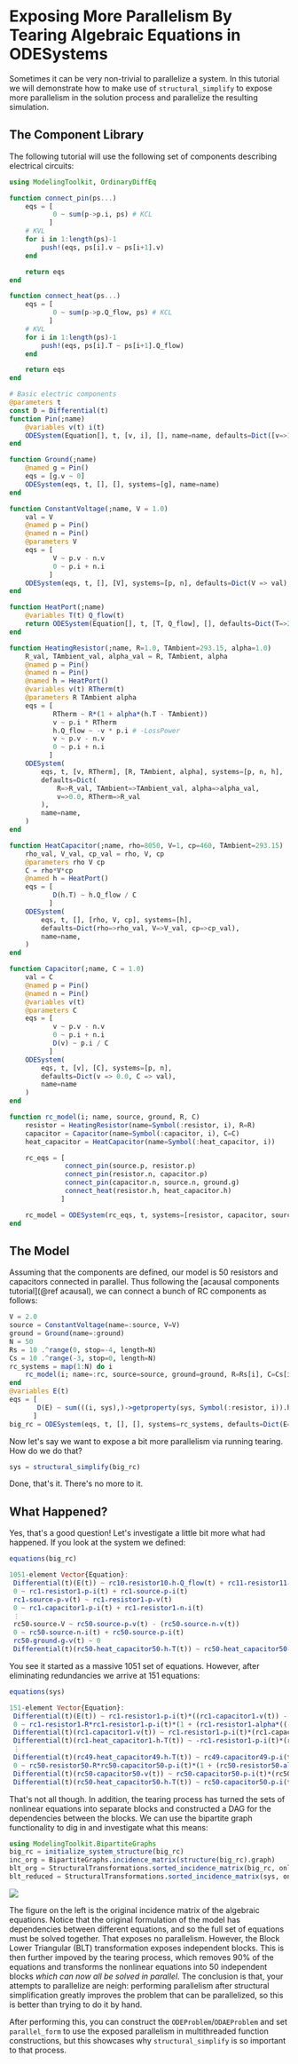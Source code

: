 # Exposing More Parallelism By Tearing Algebraic Equations in ODESystems

Sometimes it can be very non-trivial to parallelize a system. In this tutorial
we will demonstrate how to make use of `structural_simplify` to expose more
parallelism in the solution process and parallelize the resulting simulation.

## The Component Library

The following tutorial will use the following set of components describing
electrical circuits:

```julia
using ModelingToolkit, OrdinaryDiffEq

function connect_pin(ps...)
    eqs = [
           0 ~ sum(p->p.i, ps) # KCL
          ]
    # KVL
    for i in 1:length(ps)-1
        push!(eqs, ps[i].v ~ ps[i+1].v)
    end

    return eqs
end

function connect_heat(ps...)
    eqs = [
           0 ~ sum(p->p.Q_flow, ps) # KCL
          ]
    # KVL
    for i in 1:length(ps)-1
        push!(eqs, ps[i].T ~ ps[i+1].Q_flow)
    end

    return eqs
end

# Basic electric components
@parameters t
const D = Differential(t)
function Pin(;name)
    @variables v(t) i(t)
    ODESystem(Equation[], t, [v, i], [], name=name, defaults=Dict([v=>1.0, i=>1.0]))
end

function Ground(;name)
    @named g = Pin()
    eqs = [g.v ~ 0]
    ODESystem(eqs, t, [], [], systems=[g], name=name)
end

function ConstantVoltage(;name, V = 1.0)
    val = V
    @named p = Pin()
    @named n = Pin()
    @parameters V
    eqs = [
           V ~ p.v - n.v
           0 ~ p.i + n.i
          ]
    ODESystem(eqs, t, [], [V], systems=[p, n], defaults=Dict(V => val), name=name)
end

function HeatPort(;name)
    @variables T(t) Q_flow(t)
    return ODESystem(Equation[], t, [T, Q_flow], [], defaults=Dict(T=>293.15, Q_flow=>0.0), name=name)
end

function HeatingResistor(;name, R=1.0, TAmbient=293.15, alpha=1.0)
    R_val, TAmbient_val, alpha_val = R, TAmbient, alpha
    @named p = Pin()
    @named n = Pin()
    @named h = HeatPort()
    @variables v(t) RTherm(t)
    @parameters R TAmbient alpha
    eqs = [
           RTherm ~ R*(1 + alpha*(h.T - TAmbient))
           v ~ p.i * RTherm
           h.Q_flow ~ -v * p.i # -LossPower
           v ~ p.v - n.v
           0 ~ p.i + n.i
          ]
    ODESystem(
        eqs, t, [v, RTherm], [R, TAmbient, alpha], systems=[p, n, h],
        defaults=Dict(
            R=>R_val, TAmbient=>TAmbient_val, alpha=>alpha_val,
            v=>0.0, RTherm=>R_val
        ),
        name=name,
    )
end

function HeatCapacitor(;name, rho=8050, V=1, cp=460, TAmbient=293.15)
    rho_val, V_val, cp_val = rho, V, cp
    @parameters rho V cp
    C = rho*V*cp
    @named h = HeatPort()
    eqs = [
           D(h.T) ~ h.Q_flow / C
          ]
    ODESystem(
        eqs, t, [], [rho, V, cp], systems=[h],
        defaults=Dict(rho=>rho_val, V=>V_val, cp=>cp_val),
        name=name,
    )
end

function Capacitor(;name, C = 1.0)
    val = C
    @named p = Pin()
    @named n = Pin()
    @variables v(t)
    @parameters C
    eqs = [
           v ~ p.v - n.v
           0 ~ p.i + n.i
           D(v) ~ p.i / C
          ]
    ODESystem(
        eqs, t, [v], [C], systems=[p, n],
        defaults=Dict(v => 0.0, C => val),
        name=name
    )
end

function rc_model(i; name, source, ground, R, C)
    resistor = HeatingResistor(name=Symbol(:resistor, i), R=R)
    capacitor = Capacitor(name=Symbol(:capacitor, i), C=C)
    heat_capacitor = HeatCapacitor(name=Symbol(:heat_capacitor, i))

    rc_eqs = [
              connect_pin(source.p, resistor.p)
              connect_pin(resistor.n, capacitor.p)
              connect_pin(capacitor.n, source.n, ground.g)
              connect_heat(resistor.h, heat_capacitor.h)
             ]

    rc_model = ODESystem(rc_eqs, t, systems=[resistor, capacitor, source, ground, heat_capacitor], name=Symbol(name, i))
end
```

## The Model

Assuming that the components are defined, our model is 50 resistors and
capacitors connected in parallel. Thus following the [acausal components tutorial](@ref acausal),
we can connect a bunch of RC components as follows:

```julia
V = 2.0
source = ConstantVoltage(name=:source, V=V)
ground = Ground(name=:ground)
N = 50
Rs = 10 .^range(0, stop=-4, length=N)
Cs = 10 .^range(-3, stop=0, length=N)
rc_systems = map(1:N) do i
    rc_model(i; name=:rc, source=source, ground=ground, R=Rs[i], C=Cs[i])
end
@variables E(t)
eqs = [
       D(E) ~ sum(((i, sys),)->getproperty(sys, Symbol(:resistor, i)).h.Q_flow, enumerate(rc_systems))
      ]
big_rc = ODESystem(eqs, t, [], [], systems=rc_systems, defaults=Dict(E=>0.0))
```

Now let's say we want to expose a bit more parallelism via running tearing.
How do we do that?

```julia
sys = structural_simplify(big_rc)
```

Done, that's it. There's no more to it.

## What Happened?

Yes, that's a good question! Let's investigate a little bit more what had happened.
If you look at the system we defined:

```julia
equations(big_rc)

1051-element Vector{Equation}:
 Differential(t)(E(t)) ~ rc10₊resistor10₊h₊Q_flow(t) + rc11₊resistor11₊h₊Q_flow(t) + rc12₊resistor12₊h₊Q_flow(t) + rc13₊resistor13₊h₊Q_flow(t) + rc14₊resistor14₊h₊Q_flow(t) + rc15₊resistor15₊h₊Q_flow(t) + rc16₊resistor16₊h₊Q_flow(t) + rc17₊resistor17₊h₊Q_flow(t) + rc18₊resistor18₊h₊Q_flow(t) + rc19₊resistor19₊h₊Q_flow(t) + rc1₊resistor1₊h₊Q_flow(t) + rc20₊resistor20₊h₊Q_flow(t) + rc21₊resistor21₊h₊Q_flow(t) + rc22₊resistor22₊h₊Q_flow(t) + rc23₊resistor23₊h₊Q_flow(t) + rc24₊resistor24₊h₊Q_flow(t) + rc25₊resistor25₊h₊Q_flow(t) + rc26₊resistor26₊h₊Q_flow(t) + rc27₊resistor27₊h₊Q_flow(t) + rc28₊resistor28₊h₊Q_flow(t) + rc29₊resistor29₊h₊Q_flow(t) + rc2₊resistor2₊h₊Q_flow(t) + rc30₊resistor30₊h₊Q_flow(t) + rc31₊resistor31₊h₊Q_flow(t) + rc32₊resistor32₊h₊Q_flow(t) + rc33₊resistor33₊h₊Q_flow(t) + rc34₊resistor34₊h₊Q_flow(t) + rc35₊resistor35₊h₊Q_flow(t) + rc36₊resistor36₊h₊Q_flow(t) + rc37₊resistor37₊h₊Q_flow(t) + rc38₊resistor38₊h₊Q_flow(t) + rc39₊resistor39₊h₊Q_flow(t) + rc3₊resistor3₊h₊Q_flow(t) + rc40₊resistor40₊h₊Q_flow(t) + rc41₊resistor41₊h₊Q_flow(t) + rc42₊resistor42₊h₊Q_flow(t) + rc43₊resistor43₊h₊Q_flow(t) + rc44₊resistor44₊h₊Q_flow(t) + rc45₊resistor45₊h₊Q_flow(t) + rc46₊resistor46₊h₊Q_flow(t) + rc47₊resistor47₊h₊Q_flow(t) + rc48₊resistor48₊h₊Q_flow(t) + rc49₊resistor49₊h₊Q_flow(t) + rc4₊resistor4₊h₊Q_flow(t) + rc50₊resistor50₊h₊Q_flow(t) + rc5₊resistor5₊h₊Q_flow(t) + rc6₊resistor6₊h₊Q_flow(t) + rc7₊resistor7₊h₊Q_flow(t) + rc8₊resistor8₊h₊Q_flow(t) + rc9₊resistor9₊h₊Q_flow(t)
 0 ~ rc1₊resistor1₊p₊i(t) + rc1₊source₊p₊i(t)
 rc1₊source₊p₊v(t) ~ rc1₊resistor1₊p₊v(t)
 0 ~ rc1₊capacitor1₊p₊i(t) + rc1₊resistor1₊n₊i(t)
 ⋮
 rc50₊source₊V ~ rc50₊source₊p₊v(t) - (rc50₊source₊n₊v(t))
 0 ~ rc50₊source₊n₊i(t) + rc50₊source₊p₊i(t)
 rc50₊ground₊g₊v(t) ~ 0
 Differential(t)(rc50₊heat_capacitor50₊h₊T(t)) ~ rc50₊heat_capacitor50₊h₊Q_flow(t)*(rc50₊heat_capacitor50₊V^-1)*(rc50₊heat_capacitor50₊cp^-1)*(rc50₊heat_capacitor50₊rho^-1)
```

You see it started as a massive 1051 set of equations. However, after eliminating
redundancies we arrive at 151 equations:

```julia
equations(sys)

151-element Vector{Equation}:
 Differential(t)(E(t)) ~ rc1₊resistor1₊p₊i(t)*((rc1₊capacitor1₊v(t)) - rc1₊source₊V) + rc4₊resistor4₊p₊i(t)*((rc4₊capacitor4₊v(t)) - rc4₊source₊V) - ((rc10₊capacitor10₊p₊i(t))*(rc10₊source₊V - (rc10₊capacitor10₊v(t)))) - ((rc11₊capacitor11₊p₊i(t))*(rc11₊source₊V - (rc11₊capacitor11₊v(t)))) - ((rc12₊capacitor12₊p₊i(t))*(rc12₊source₊V - (rc12₊capacitor12₊v(t)))) - ((rc13₊capacitor13₊p₊i(t))*(rc13₊source₊V - (rc13₊capacitor13₊v(t)))) - ((rc14₊capacitor14₊p₊i(t))*(rc14₊source₊V - (rc14₊capacitor14₊v(t)))) - ((rc15₊capacitor15₊p₊i(t))*(rc15₊source₊V - (rc15₊capacitor15₊v(t)))) - ((rc16₊capacitor16₊p₊i(t))*(rc16₊source₊V - (rc16₊capacitor16₊v(t)))) - ((rc17₊capacitor17₊p₊i(t))*(rc17₊source₊V - (rc17₊capacitor17₊v(t)))) - ((rc18₊capacitor18₊p₊i(t))*(rc18₊source₊V - (rc18₊capacitor18₊v(t)))) - ((rc19₊capacitor19₊p₊i(t))*(rc19₊source₊V - (rc19₊capacitor19₊v(t)))) - ((rc20₊capacitor20₊p₊i(t))*(rc20₊source₊V - (rc20₊capacitor20₊v(t)))) - ((rc21₊capacitor21₊p₊i(t))*(rc21₊source₊V - (rc21₊capacitor21₊v(t)))) - ((rc22₊capacitor22₊p₊i(t))*(rc22₊source₊V - (rc22₊capacitor22₊v(t)))) - ((rc23₊capacitor23₊p₊i(t))*(rc23₊source₊V - (rc23₊capacitor23₊v(t)))) - ((rc24₊capacitor24₊p₊i(t))*(rc24₊source₊V - (rc24₊capacitor24₊v(t)))) - ((rc25₊capacitor25₊p₊i(t))*(rc25₊source₊V - (rc25₊capacitor25₊v(t)))) - ((rc26₊capacitor26₊p₊i(t))*(rc26₊source₊V - (rc26₊capacitor26₊v(t)))) - ((rc27₊capacitor27₊p₊i(t))*(rc27₊source₊V - (rc27₊capacitor27₊v(t)))) - ((rc28₊capacitor28₊p₊i(t))*(rc28₊source₊V - (rc28₊capacitor28₊v(t)))) - ((rc29₊capacitor29₊p₊i(t))*(rc29₊source₊V - (rc29₊capacitor29₊v(t)))) - ((rc2₊capacitor2₊p₊i(t))*(rc2₊source₊V - (rc2₊capacitor2₊v(t)))) - ((rc30₊capacitor30₊p₊i(t))*(rc30₊source₊V - (rc30₊capacitor30₊v(t)))) - ((rc31₊capacitor31₊p₊i(t))*(rc31₊source₊V - (rc31₊capacitor31₊v(t)))) - ((rc32₊capacitor32₊p₊i(t))*(rc32₊source₊V - (rc32₊capacitor32₊v(t)))) - ((rc33₊capacitor33₊p₊i(t))*(rc33₊source₊V - (rc33₊capacitor33₊v(t)))) - ((rc34₊capacitor34₊p₊i(t))*(rc34₊source₊V - (rc34₊capacitor34₊v(t)))) - ((rc35₊capacitor35₊p₊i(t))*(rc35₊source₊V - (rc35₊capacitor35₊v(t)))) - ((rc36₊capacitor36₊p₊i(t))*(rc36₊source₊V - (rc36₊capacitor36₊v(t)))) - ((rc37₊capacitor37₊p₊i(t))*(rc37₊source₊V - (rc37₊capacitor37₊v(t)))) - ((rc38₊capacitor38₊p₊i(t))*(rc38₊source₊V - (rc38₊capacitor38₊v(t)))) - ((rc39₊capacitor39₊p₊i(t))*(rc39₊source₊V - (rc39₊capacitor39₊v(t)))) - ((rc3₊capacitor3₊p₊i(t))*(rc3₊source₊V - (rc3₊capacitor3₊v(t)))) - ((rc40₊capacitor40₊p₊i(t))*(rc40₊source₊V - (rc40₊capacitor40₊v(t)))) - ((rc41₊capacitor41₊p₊i(t))*(rc41₊source₊V - (rc41₊capacitor41₊v(t)))) - ((rc42₊capacitor42₊p₊i(t))*(rc42₊source₊V - (rc42₊capacitor42₊v(t)))) - ((rc43₊capacitor43₊p₊i(t))*(rc43₊source₊V - (rc43₊capacitor43₊v(t)))) - ((rc44₊capacitor44₊p₊i(t))*(rc44₊source₊V - (rc44₊capacitor44₊v(t)))) - ((rc45₊capacitor45₊p₊i(t))*(rc45₊source₊V - (rc45₊capacitor45₊v(t)))) - ((rc46₊capacitor46₊p₊i(t))*(rc46₊source₊V - (rc46₊capacitor46₊v(t)))) - ((rc47₊capacitor47₊p₊i(t))*(rc47₊source₊V - (rc47₊capacitor47₊v(t)))) - ((rc48₊capacitor48₊p₊i(t))*(rc48₊source₊V - (rc48₊capacitor48₊v(t)))) - ((rc49₊capacitor49₊p₊i(t))*(rc49₊source₊V - (rc49₊capacitor49₊v(t)))) - ((rc50₊capacitor50₊p₊i(t))*(rc50₊source₊V - (rc50₊capacitor50₊v(t)))) - ((rc5₊capacitor5₊p₊i(t))*(rc5₊source₊V - (rc5₊capacitor5₊v(t)))) - ((rc6₊capacitor6₊p₊i(t))*(rc6₊source₊V - (rc6₊capacitor6₊v(t)))) - ((rc7₊capacitor7₊p₊i(t))*(rc7₊source₊V - (rc7₊capacitor7₊v(t)))) - ((rc8₊capacitor8₊p₊i(t))*(rc8₊source₊V - (rc8₊capacitor8₊v(t)))) - ((rc9₊capacitor9₊p₊i(t))*(rc9₊source₊V - (rc9₊capacitor9₊v(t))))
 0 ~ rc1₊resistor1₊R*rc1₊resistor1₊p₊i(t)*(1 + (rc1₊resistor1₊alpha*((-rc1₊resistor1₊TAmbient) - ((rc1₊resistor1₊p₊i(t))*((rc1₊capacitor1₊v(t)) - rc1₊source₊V))))) + rc1₊capacitor1₊v(t) - rc1₊source₊V
 Differential(t)(rc1₊capacitor1₊v(t)) ~ rc1₊resistor1₊p₊i(t)*(rc1₊capacitor1₊C^-1)
 Differential(t)(rc1₊heat_capacitor1₊h₊T(t)) ~ -rc1₊resistor1₊p₊i(t)*(rc1₊heat_capacitor1₊V^-1)*(rc1₊heat_capacitor1₊cp^-1)*(rc1₊heat_capacitor1₊rho^-1)*((rc1₊capacitor1₊v(t)) - rc1₊source₊V)
 ⋮
 Differential(t)(rc49₊heat_capacitor49₊h₊T(t)) ~ rc49₊capacitor49₊p₊i(t)*(rc49₊heat_capacitor49₊V^-1)*(rc49₊heat_capacitor49₊cp^-1)*(rc49₊heat_capacitor49₊rho^-1)*(rc49₊source₊V - (rc49₊capacitor49₊v(t)))
 0 ~ rc50₊resistor50₊R*rc50₊capacitor50₊p₊i(t)*(1 + (rc50₊resistor50₊alpha*(((rc50₊capacitor50₊p₊i(t))*(rc50₊source₊V - (rc50₊capacitor50₊v(t)))) - rc50₊resistor50₊TAmbient))) - (rc50₊source₊V - (rc50₊capacitor50₊v(t)))
 Differential(t)(rc50₊capacitor50₊v(t)) ~ rc50₊capacitor50₊p₊i(t)*(rc50₊capacitor50₊C^-1)
 Differential(t)(rc50₊heat_capacitor50₊h₊T(t)) ~ rc50₊capacitor50₊p₊i(t)*(rc50₊heat_capacitor50₊V^-1)*(rc50₊heat_capacitor50₊cp^-1)*(rc50₊heat_capacitor50₊rho^-1)*(rc50₊source₊V - (rc50₊capacitor50₊v(t)))
```

That's not all though. In addition, the tearing process has turned the sets of
nonlinear equations into separate blocks and constructed a DAG for the dependencies
between the blocks. We can use the bipartite graph functionality to dig in and
investigate what this means:

```julia
using ModelingToolkit.BipartiteGraphs
big_rc = initialize_system_structure(big_rc)
inc_org = BipartiteGraphs.incidence_matrix(structure(big_rc).graph)
blt_org = StructuralTransformations.sorted_incidence_matrix(big_rc, only_algeqs=true, only_algvars=true)
blt_reduced = StructuralTransformations.sorted_incidence_matrix(sys, only_algeqs=true, only_algvars=true)
```

![](https://user-images.githubusercontent.com/1814174/110589027-d4ec9b00-8143-11eb-8880-651da986504d.PNG)

The figure on the left is the original incidence matrix of the algebraic equations.
Notice that the original formulation of the model has dependencies between different
equations, and so the full set of equations must be solved together. That exposes
no parallelism. However, the Block Lower Triangular (BLT) transformation exposes
independent blocks. This is then further impoved by the tearing process, which
removes 90% of the equations and transforms the nonlinear equations into 50
independent blocks *which can now all be solved in parallel*. The conclusion
is that, your attempts to parallelize are neigh: performing parallelism after
structural simplification greatly improves the problem that can be parallelized,
so this is better than trying to do it by hand.

After performing this, you can construct the `ODEProblem`/`ODAEProblem` and set
`parallel_form` to use the exposed parallelism in multithreaded function
constructions, but this showcases why `structural_simplify` is so important
to that process.
